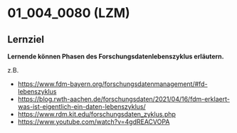 # 01_004_0080 (LZM)

## Lernziel

**Lernende können Phasen des Forschungsdatenlebenszyklus erläutern.**

z.B. 
* https://www.fdm-bayern.org/forschungsdatenmanagement/#fd-lebenszyklus
* https://blog.rwth-aachen.de/forschungsdaten/2021/04/16/fdm-erklaert-was-ist-eigentlich-ein-daten-lebenszyklus/
* https://www.rdm.kit.edu/forschungsdaten_zyklus.php 
* https://www.youtube.com/watch?v=4gdREACVOPA 
